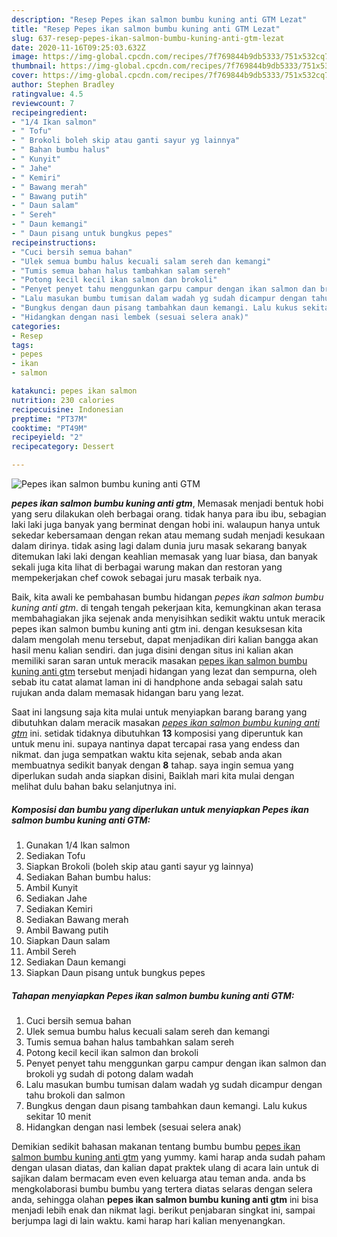```yaml
---
description: "Resep Pepes ikan salmon bumbu kuning anti GTM Lezat"
title: "Resep Pepes ikan salmon bumbu kuning anti GTM Lezat"
slug: 637-resep-pepes-ikan-salmon-bumbu-kuning-anti-gtm-lezat
date: 2020-11-16T09:25:03.632Z
image: https://img-global.cpcdn.com/recipes/7f769844b9db5333/751x532cq70/pepes-ikan-salmon-bumbu-kuning-anti-gtm-foto-resep-utama.jpg
thumbnail: https://img-global.cpcdn.com/recipes/7f769844b9db5333/751x532cq70/pepes-ikan-salmon-bumbu-kuning-anti-gtm-foto-resep-utama.jpg
cover: https://img-global.cpcdn.com/recipes/7f769844b9db5333/751x532cq70/pepes-ikan-salmon-bumbu-kuning-anti-gtm-foto-resep-utama.jpg
author: Stephen Bradley
ratingvalue: 4.5
reviewcount: 7
recipeingredient:
- "1/4 Ikan salmon"
- " Tofu"
- " Brokoli boleh skip atau ganti sayur yg lainnya"
- " Bahan bumbu halus"
- " Kunyit"
- " Jahe"
- " Kemiri"
- " Bawang merah"
- " Bawang putih"
- " Daun salam"
- " Sereh"
- " Daun kemangi"
- " Daun pisang untuk bungkus pepes"
recipeinstructions:
- "Cuci bersih semua bahan"
- "Ulek semua bumbu halus kecuali salam sereh dan kemangi"
- "Tumis semua bahan halus tambahkan salam sereh"
- "Potong kecil kecil ikan salmon dan brokoli"
- "Penyet penyet tahu menggunkan garpu campur dengan ikan salmon dan brokoli yg sudah di potong dalam wadah"
- "Lalu masukan bumbu tumisan dalam wadah yg sudah dicampur dengan tahu brokoli dan salmon"
- "Bungkus dengan daun pisang tambahkan daun kemangi. Lalu kukus sekitar 10 menit"
- "Hidangkan dengan nasi lembek (sesuai selera anak)"
categories:
- Resep
tags:
- pepes
- ikan
- salmon

katakunci: pepes ikan salmon 
nutrition: 230 calories
recipecuisine: Indonesian
preptime: "PT37M"
cooktime: "PT49M"
recipeyield: "2"
recipecategory: Dessert

---
```



![Pepes ikan salmon bumbu kuning anti GTM](https://img-global.cpcdn.com/recipes/7f769844b9db5333/751x532cq70/pepes-ikan-salmon-bumbu-kuning-anti-gtm-foto-resep-utama.jpg)

<b><i>pepes ikan salmon bumbu kuning anti gtm</i></b>, Memasak menjadi bentuk hobi yang seru dilakukan oleh berbagai orang. tidak hanya para ibu ibu, sebagian laki laki juga banyak yang berminat dengan hobi ini. walaupun hanya untuk sekedar kebersamaan dengan rekan atau memang sudah menjadi kesukaan dalam dirinya. tidak asing lagi dalam dunia juru masak sekarang banyak ditemukan laki laki dengan keahlian memasak yang luar biasa, dan banyak sekali juga kita lihat di berbagai warung makan dan restoran yang mempekerjakan chef cowok sebagai juru masak terbaik nya.

Baik, kita awali ke pembahasan bumbu hidangan <i>pepes ikan salmon bumbu kuning anti gtm</i>. di tengah tengah pekerjaan kita, kemungkinan akan terasa membahagiakan jika sejenak anda menyisihkan sedikit waktu untuk meracik pepes ikan salmon bumbu kuning anti gtm ini. dengan kesuksesan kita dalam mengolah menu tersebut, dapat menjadikan diri kalian bangga akan hasil menu kalian sendiri. dan juga disini dengan situs ini kalian akan memiliki saran saran untuk meracik masakan <u>pepes ikan salmon bumbu kuning anti gtm</u> tersebut menjadi hidangan yang lezat dan sempurna, oleh sebab itu catat alamat laman ini di handphone anda sebagai salah satu rujukan anda dalam memasak hidangan baru yang lezat.




Saat ini langsung saja kita mulai untuk menyiapkan barang barang yang dibutuhkan dalam meracik masakan <u><i>pepes ikan salmon bumbu kuning anti gtm</i></u> ini. setidak tidaknya dibutuhkan <b>13</b> komposisi yang diperuntuk kan untuk menu ini. supaya nantinya dapat tercapai rasa yang endess dan nikmat. dan juga sempatkan waktu kita sejenak, sebab anda akan membuatnya sedikit banyak dengan <b>8</b> tahap. saya ingin semua yang diperlukan sudah anda siapkan disini, Baiklah mari kita mulai dengan melihat dulu bahan baku selanjutnya ini.

<!--inarticleads1-->

##### Komposisi dan bumbu yang diperlukan untuk menyiapkan Pepes ikan salmon bumbu kuning anti GTM:

1. Gunakan 1/4 Ikan salmon
1. Sediakan  Tofu
1. Siapkan  Brokoli (boleh skip atau ganti sayur yg lainnya)
1. Sediakan  Bahan bumbu halus:
1. Ambil  Kunyit
1. Sediakan  Jahe
1. Sediakan  Kemiri
1. Sediakan  Bawang merah
1. Ambil  Bawang putih
1. Siapkan  Daun salam
1. Ambil  Sereh
1. Sediakan  Daun kemangi
1. Siapkan  Daun pisang untuk bungkus pepes




<!--inarticleads2-->

##### Tahapan menyiapkan Pepes ikan salmon bumbu kuning anti GTM:

1. Cuci bersih semua bahan
1. Ulek semua bumbu halus kecuali salam sereh dan kemangi
1. Tumis semua bahan halus tambahkan salam sereh
1. Potong kecil kecil ikan salmon dan brokoli
1. Penyet penyet tahu menggunkan garpu campur dengan ikan salmon dan brokoli yg sudah di potong dalam wadah
1. Lalu masukan bumbu tumisan dalam wadah yg sudah dicampur dengan tahu brokoli dan salmon
1. Bungkus dengan daun pisang tambahkan daun kemangi. Lalu kukus sekitar 10 menit
1. Hidangkan dengan nasi lembek (sesuai selera anak)




Demikian sedikit bahasan makanan tentang bumbu bumbu <u>pepes ikan salmon bumbu kuning anti gtm</u> yang yummy. kami harap anda sudah paham dengan ulasan diatas, dan kalian dapat praktek ulang di acara lain untuk di sajikan dalam bermacam even even keluarga atau teman anda. anda bs mengkolaborasi bumbu bumbu yang tertera diatas selaras dengan selera anda, sehingga olahan <b>pepes ikan salmon bumbu kuning anti gtm</b> ini bisa menjadi lebih enak dan nikmat lagi. berikut penjabaran singkat ini, sampai berjumpa lagi di lain waktu. kami harap hari kalian menyenangkan.
